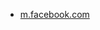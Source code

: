 * [m.facebook.com](https://m.facebook.com/notes/ben-daveed/yeshuas-legal-patrilineal-genealogy-in-luke/2839232269442433/)

